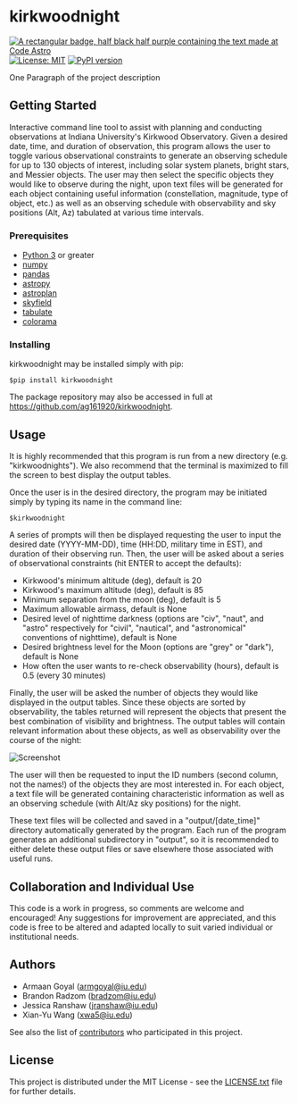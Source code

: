 # kirkwoodnight

[![A rectangular badge, half black half purple containing the text made at Code Astro](https://img.shields.io/badge/Made%20at-Code/Astro-blueviolet.svg)](https://semaphorep.github.io/codeastro/)
[![License: MIT](https://img.shields.io/badge/License-MIT-yellow.svg)](https://opensource.org/licenses/MIT)
[![PyPI version](https://badge.fury.io/py/kirkwoodnight.svg)](https://badge.fury.io/py/kirkwoodnight)

One Paragraph of the project description

## Getting Started

Interactive command line tool to assist with planning and conducting observations at Indiana University's Kirkwood Observatory. Given a desired date, time, and duration of observation, this program allows the user to toggle various observational constraints to generate an observing schedule for up to 130 objects of interest, including solar system planets, bright stars, and Messier objects. The user may then select the specific objects they would like to observe during the night, upon text files will be generated for each object containing useful information (constellation, magnitude, type of object, etc.) as well as an observing schedule with observability and sky positions (Alt, Az) tabulated at various time intervals.

### Prerequisites
- [Python 3](https://www.python.org/downloads/) or greater
- [numpy](https://numpy.org)
- [pandas](https://pandas.pydata.org)
- [astropy](https://www.astropy.org)
- [astroplan](https://astroplan.readthedocs.io/en/latest/#)
- [skyfield](https://rhodesmill.org/skyfield/)
- [tabulate](https://pypi.org/project/tabulate/)
- [colorama](https://pypi.org/project/colorama/)

### Installing

kirkwoodnight may be installed simply with pip:

    $pip install kirkwoodnight

The package repository may also be accessed in full at https://github.com/ag161920/kirkwoodnight.

## Usage

It is highly recommended that this program is run from a new directory (e.g. "kirkwoodnights"). We also recommend that the terminal is maximized to fill the screen to best display the output tables.

Once the user is in the desired directory, the program may be initiated simply by typing its name in the command line:

    $kirkwoodnight

A series of prompts will then be displayed requesting the user to input the desired date (YYYY-MM-DD), time (HH:DD, military time in EST), and duration of their observing run. Then, the user will be asked about a series of observational constraints (hit ENTER to accept the defaults):
- Kirkwood's minimum altitude (deg), default is 20
- Kirkwood's maximum altitude (deg), default is 85
- Minimum separation from the moon (deg), default is 5
- Maximum allowable airmass, default is None
- Desired level of nighttime darkness (options are "civ", "naut", and "astro" respectively for "civil", "nautical", and "astronomical" conventions of nighttime), default is None
- Desired brightness level for the Moon (options are "grey" or "dark"), default is None
- How often the user wants to re-check observability (hours), default is 0.5 (every 30 minutes)

Finally, the user will be asked the number of objects they would like displayed in the output tables. Since these objects are sorted by observability, the tables returned will represent the objects that present the best combination of visibility and brightness. The output tables will contain relevant information about these objects, as well as observability over the course of the night:

![Screenshot](screenshot.png)

The user will then be requested to input the ID numbers (second column, not the names!) of the objects they are most interested in. For each object, a text file will be generated containing characteristic information as well as an observing schedule (with Alt/Az sky positions) for the night. 

These text files will be collected and saved in a 
"output/[date_time]" directory automatically generated by the program. Each run of the program generates an additional subdirectory in "output", so it is recommended to either delete these output files or save elsewhere those associated with useful runs.

## Collaboration and Individual Use
This code is a work in progress, so comments are welcome and encouraged! Any suggestions for improvement are appreciated, and this code is free to be altered and adapted locally to suit varied individual or institutional needs.


## Authors
  - Armaan Goyal (armgoyal@iu.edu)
  - Brandon Radzom (bradzom@iu.edu)
  - Jessica Ranshaw (jranshaw@iu.edu)
  - Xian-Yu Wang (xwa5@iu.edu)

See also the list of
[contributors](https://github.com/PurpleBooth/a-good-readme-template/contributors)
who participated in this project.

## License

This project is distributed under the MIT License - see the [LICENSE.txt](LICENSE.txt) file for further
details.


